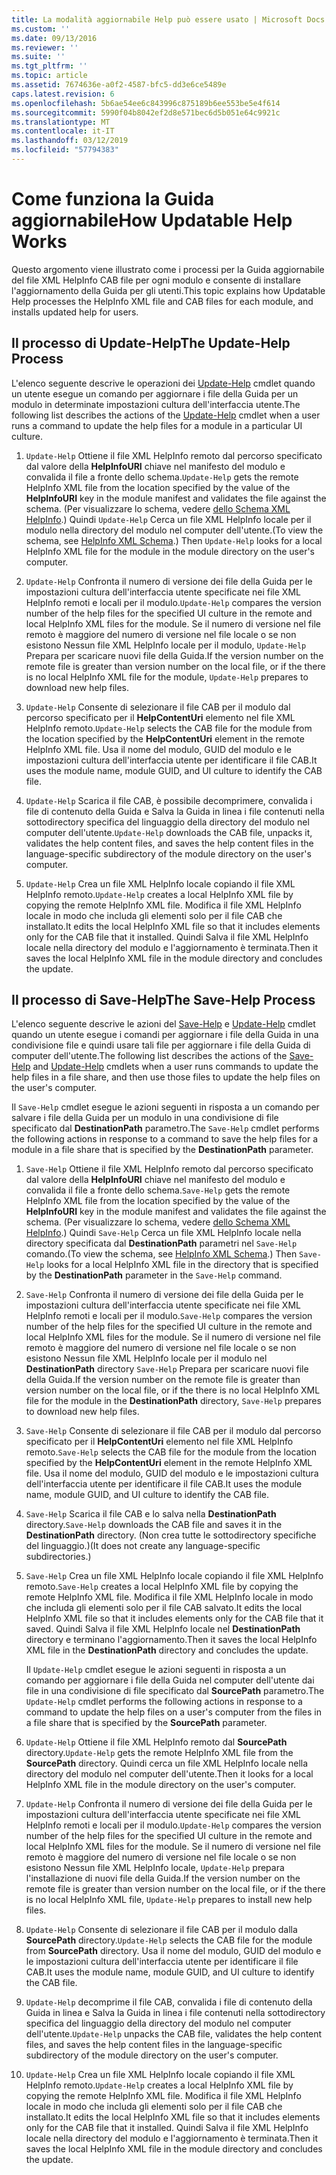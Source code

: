 ```yaml
---
title: La modalità aggiornabile Help può essere usato | Microsoft Docs
ms.custom: ''
ms.date: 09/13/2016
ms.reviewer: ''
ms.suite: ''
ms.tgt_pltfrm: ''
ms.topic: article
ms.assetid: 7674636e-a0f2-4587-bfc5-dd3e6ce5489e
caps.latest.revision: 6
ms.openlocfilehash: 5b6ae54ee6c843996c875189b6ee553be5e4f614
ms.sourcegitcommit: 5990f04b8042ef2d8e571bec6d5b051e64c9921c
ms.translationtype: MT
ms.contentlocale: it-IT
ms.lasthandoff: 03/12/2019
ms.locfileid: "57794383"
---
```

# <a name="how-updatable-help-works"></a><span data-ttu-id="6653c-102">Come funziona la Guida aggiornabile</span><span class="sxs-lookup"><span data-stu-id="6653c-102">How Updatable Help Works</span></span>

<span data-ttu-id="6653c-103">Questo argomento viene illustrato come i processi per la Guida aggiornabile del file XML HelpInfo CAB file per ogni modulo e consente di installare l'aggiornamento della Guida per gli utenti.</span><span class="sxs-lookup"><span data-stu-id="6653c-103">This topic explains how Updatable Help processes the HelpInfo XML file and CAB files for each module, and installs updated help for users.</span></span>

## <a name="the-update-help-process"></a><span data-ttu-id="6653c-104">Il processo di Update-Help</span><span class="sxs-lookup"><span data-stu-id="6653c-104">The Update-Help Process</span></span>

<span data-ttu-id="6653c-105">L'elenco seguente descrive le operazioni dei [Update-Help](/powershell/module/Microsoft.PowerShell.Core/Update-Help) cmdlet quando un utente esegue un comando per aggiornare i file della Guida per un modulo in determinate impostazioni cultura dell'interfaccia utente.</span><span class="sxs-lookup"><span data-stu-id="6653c-105">The following list describes the actions of the [Update-Help](/powershell/module/Microsoft.PowerShell.Core/Update-Help) cmdlet when a user runs a command to update the help files for a module in a particular UI culture.</span></span>

1. <span data-ttu-id="6653c-106">`Update-Help` Ottiene il file XML HelpInfo remoto dal percorso specificato dal valore della **HelpInfoURI** chiave nel manifesto del modulo e convalida il file a fronte dello schema.</span><span class="sxs-lookup"><span data-stu-id="6653c-106">`Update-Help` gets the remote HelpInfo XML file from the location specified by the value of the **HelpInfoURI** key in the module manifest and validates the file against the schema.</span></span> <span data-ttu-id="6653c-107">(Per visualizzare lo schema, vedere [dello Schema XML HelpInfo](./helpinfo-xml-schema.md).) Quindi `Update-Help` Cerca un file XML HelpInfo locale per il modulo nella directory del modulo nel computer dell'utente.</span><span class="sxs-lookup"><span data-stu-id="6653c-107">(To view the schema, see [HelpInfo XML Schema](./helpinfo-xml-schema.md).) Then `Update-Help` looks for a local HelpInfo XML file for the module in the module directory on the user's computer.</span></span>

2. <span data-ttu-id="6653c-108">`Update-Help` Confronta il numero di versione dei file della Guida per le impostazioni cultura dell'interfaccia utente specificate nei file XML HelpInfo remoti e locali per il modulo.</span><span class="sxs-lookup"><span data-stu-id="6653c-108">`Update-Help` compares the version number of the help files for the specified UI culture in the remote and local HelpInfo XML files for the module.</span></span> <span data-ttu-id="6653c-109">Se il numero di versione nel file remoto è maggiore del numero di versione nel file locale o se non esistono Nessun file XML HelpInfo locale per il modulo, `Update-Help` Prepara per scaricare nuovi file della Guida.</span><span class="sxs-lookup"><span data-stu-id="6653c-109">If the version number on the remote file is greater than version number on the local file, or if the there is no local HelpInfo XML file for the module, `Update-Help` prepares to download new help files.</span></span>

3. <span data-ttu-id="6653c-110">`Update-Help` Consente di selezionare il file CAB per il modulo dal percorso specificato per il **HelpContentUri** elemento nel file XML HelpInfo remoto.</span><span class="sxs-lookup"><span data-stu-id="6653c-110">`Update-Help` selects the CAB file for the module from the location specified by the **HelpContentUri** element in the remote HelpInfo XML file.</span></span> <span data-ttu-id="6653c-111">Usa il nome del modulo, GUID del modulo e le impostazioni cultura dell'interfaccia utente per identificare il file CAB.</span><span class="sxs-lookup"><span data-stu-id="6653c-111">It uses the module name, module GUID, and UI culture to identify the CAB file.</span></span>

4. <span data-ttu-id="6653c-112">`Update-Help` Scarica il file CAB, è possibile decomprimere, convalida i file di contenuto della Guida e Salva la Guida in linea i file contenuti nella sottodirectory specifica del linguaggio della directory del modulo nel computer dell'utente.</span><span class="sxs-lookup"><span data-stu-id="6653c-112">`Update-Help` downloads the CAB file, unpacks it, validates the help content files, and saves the help content files in the language-specific subdirectory of the module directory on the user's computer.</span></span>

5. <span data-ttu-id="6653c-113">`Update-Help` Crea un file XML HelpInfo locale copiando il file XML HelpInfo remoto.</span><span class="sxs-lookup"><span data-stu-id="6653c-113">`Update-Help` creates a local HelpInfo XML file by copying the remote HelpInfo XML file.</span></span> <span data-ttu-id="6653c-114">Modifica il file XML HelpInfo locale in modo che includa gli elementi solo per il file CAB che installato.</span><span class="sxs-lookup"><span data-stu-id="6653c-114">It edits the local HelpInfo XML file so that it includes elements only for the CAB file that it installed.</span></span> <span data-ttu-id="6653c-115">Quindi Salva il file XML HelpInfo locale nella directory del modulo e l'aggiornamento è terminata.</span><span class="sxs-lookup"><span data-stu-id="6653c-115">Then it saves the local HelpInfo XML file in the module directory and concludes the update.</span></span>

## <a name="the-save-help-process"></a><span data-ttu-id="6653c-116">Il processo di Save-Help</span><span class="sxs-lookup"><span data-stu-id="6653c-116">The Save-Help Process</span></span>

<span data-ttu-id="6653c-117">L'elenco seguente descrive le azioni del [Save-Help](/powershell/module/Microsoft.PowerShell.Core/Save-Help) e [Update-Help](/powershell/module/Microsoft.PowerShell.Core/Update-Help) cmdlet quando un utente esegue i comandi per aggiornare i file della Guida in una condivisione file e quindi usare tali file per aggiornare i file della Guida di computer dell'utente.</span><span class="sxs-lookup"><span data-stu-id="6653c-117">The following list describes the actions of the [Save-Help](/powershell/module/Microsoft.PowerShell.Core/Save-Help) and [Update-Help](/powershell/module/Microsoft.PowerShell.Core/Update-Help) cmdlets when a user runs commands to update the help files in a file share, and then use those files to update the help files on the user's computer.</span></span>

<span data-ttu-id="6653c-118">Il `Save-Help` cmdlet esegue le azioni seguenti in risposta a un comando per salvare i file della Guida per un modulo in una condivisione di file specificato dal **DestinationPath** parametro.</span><span class="sxs-lookup"><span data-stu-id="6653c-118">The `Save-Help` cmdlet performs the following actions in response to a command to save the help files for a module in a file share that is specified by the **DestinationPath** parameter.</span></span>

1. <span data-ttu-id="6653c-119">`Save-Help` Ottiene il file XML HelpInfo remoto dal percorso specificato dal valore della **HelpInfoURI** chiave nel manifesto del modulo e convalida il file a fronte dello schema.</span><span class="sxs-lookup"><span data-stu-id="6653c-119">`Save-Help` gets  the remote HelpInfo XML file from the location specified by the value of the **HelpInfoURI** key in the module manifest and validates the file against the schema.</span></span> <span data-ttu-id="6653c-120">(Per visualizzare lo schema, vedere [dello Schema XML HelpInfo](./helpinfo-xml-schema.md).) Quindi `Save-Help` Cerca un file XML HelpInfo locale nella directory specificata dal **DestinationPath** parametri nel `Save-Help` comando.</span><span class="sxs-lookup"><span data-stu-id="6653c-120">(To view the schema, see [HelpInfo XML Schema](./helpinfo-xml-schema.md).) Then `Save-Help` looks for a local HelpInfo XML file in the directory that is specified by the **DestinationPath** parameter in the `Save-Help` command.</span></span>

2. <span data-ttu-id="6653c-121">`Save-Help` Confronta il numero di versione dei file della Guida per le impostazioni cultura dell'interfaccia utente specificate nei file XML HelpInfo remoti e locali per il modulo.</span><span class="sxs-lookup"><span data-stu-id="6653c-121">`Save-Help` compares the version number of the help files for the specified UI culture in the remote and local HelpInfo XML files for the module.</span></span> <span data-ttu-id="6653c-122">Se il numero di versione nel file remoto è maggiore del numero di versione nel file locale o se non esistono Nessun file XML HelpInfo locale per il modulo nel **DestinationPath** directory `Save-Help` Prepara per scaricare nuovi file della Guida.</span><span class="sxs-lookup"><span data-stu-id="6653c-122">If the version number on the remote file is greater than version number on the local file, or if the there is no local HelpInfo XML file for the module in the **DestinationPath** directory, `Save-Help` prepares to download new help files.</span></span>

3. <span data-ttu-id="6653c-123">`Save-Help` Consente di selezionare il file CAB per il modulo dal percorso specificato per il **HelpContentUri** elemento nel file XML HelpInfo remoto.</span><span class="sxs-lookup"><span data-stu-id="6653c-123">`Save-Help` selects the CAB file for the module from the location specified by the **HelpContentUri** element in the remote HelpInfo XML file.</span></span> <span data-ttu-id="6653c-124">Usa il nome del modulo, GUID del modulo e le impostazioni cultura dell'interfaccia utente per identificare il file CAB.</span><span class="sxs-lookup"><span data-stu-id="6653c-124">It uses the module name, module GUID, and UI culture to identify the CAB file.</span></span>

4. <span data-ttu-id="6653c-125">`Save-Help` Scarica il file CAB e lo salva nella **DestinationPath** directory.</span><span class="sxs-lookup"><span data-stu-id="6653c-125">`Save-Help` downloads the CAB file and saves it in the **DestinationPath** directory.</span></span> <span data-ttu-id="6653c-126">(Non crea tutte le sottodirectory specifiche del linguaggio.)</span><span class="sxs-lookup"><span data-stu-id="6653c-126">(It does not create any language-specific subdirectories.)</span></span>

5. <span data-ttu-id="6653c-127">`Save-Help` Crea un file XML HelpInfo locale copiando il file XML HelpInfo remoto.</span><span class="sxs-lookup"><span data-stu-id="6653c-127">`Save-Help` creates a local HelpInfo XML file by copying the remote HelpInfo XML file.</span></span> <span data-ttu-id="6653c-128">Modifica il file XML HelpInfo locale in modo che includa gli elementi solo per il file CAB salvato.</span><span class="sxs-lookup"><span data-stu-id="6653c-128">It edits the local HelpInfo XML file so that it includes elements only for the CAB file that it saved.</span></span> <span data-ttu-id="6653c-129">Quindi Salva il file XML HelpInfo locale nel **DestinationPath** directory e terminano l'aggiornamento.</span><span class="sxs-lookup"><span data-stu-id="6653c-129">Then it saves the local HelpInfo XML file in the  **DestinationPath** directory and concludes the update.</span></span>

   <span data-ttu-id="6653c-130">Il `Update-Help` cmdlet esegue le azioni seguenti in risposta a un comando per aggiornare i file della Guida nel computer dell'utente dai file in una condivisione di file specificato dal **SourcePath** parametro.</span><span class="sxs-lookup"><span data-stu-id="6653c-130">The `Update-Help` cmdlet performs the following actions in response to a command to update the help files on a user's computer from the files in a file share that is specified by the **SourcePath** parameter.</span></span>

1. <span data-ttu-id="6653c-131">`Update-Help` Ottiene il file XML HelpInfo remoto dal **SourcePath** directory.</span><span class="sxs-lookup"><span data-stu-id="6653c-131">`Update-Help` gets the remote HelpInfo XML file from the **SourcePath** directory.</span></span> <span data-ttu-id="6653c-132">Quindi cerca un file XML HelpInfo locale nella directory del modulo nel computer dell'utente.</span><span class="sxs-lookup"><span data-stu-id="6653c-132">Then it looks for a local HelpInfo XML file in the module directory on the user's computer.</span></span>

2. <span data-ttu-id="6653c-133">`Update-Help` Confronta il numero di versione dei file della Guida per le impostazioni cultura dell'interfaccia utente specificate nei file XML HelpInfo remoti e locali per il modulo.</span><span class="sxs-lookup"><span data-stu-id="6653c-133">`Update-Help` compares the version number of the help files for the specified UI culture in the remote and local HelpInfo XML files for the module.</span></span> <span data-ttu-id="6653c-134">Se il numero di versione nel file remoto è maggiore del numero di versione nel file locale o se non esistono Nessun file XML HelpInfo locale, `Update-Help` prepara l'installazione di nuovi file della Guida.</span><span class="sxs-lookup"><span data-stu-id="6653c-134">If the version number on the remote file is greater than version number on the local file, or if the there is no local HelpInfo XML file, `Update-Help` prepares to install new help files.</span></span>

3. <span data-ttu-id="6653c-135">`Update-Help` Consente di selezionare il file CAB per il modulo dalla **SourcePath** directory.</span><span class="sxs-lookup"><span data-stu-id="6653c-135">`Update-Help` selects the CAB file for the module from **SourcePath** directory.</span></span> <span data-ttu-id="6653c-136">Usa il nome del modulo, GUID del modulo e le impostazioni cultura dell'interfaccia utente per identificare il file CAB.</span><span class="sxs-lookup"><span data-stu-id="6653c-136">It uses the module name, module GUID, and UI culture to identify the CAB file.</span></span>

4. <span data-ttu-id="6653c-137">`Update-Help` decomprime il file CAB, convalida i file di contenuto della Guida in linea e Salva la Guida in linea i file contenuti nella sottodirectory specifica del linguaggio della directory del modulo nel computer dell'utente.</span><span class="sxs-lookup"><span data-stu-id="6653c-137">`Update-Help` unpacks the CAB file, validates the help content files, and saves the help content files in the language-specific subdirectory of the module directory on the user's computer.</span></span>

5. <span data-ttu-id="6653c-138">`Update-Help` Crea un file XML HelpInfo locale copiando il file XML HelpInfo remoto.</span><span class="sxs-lookup"><span data-stu-id="6653c-138">`Update-Help` creates a local HelpInfo XML file by copying the remote HelpInfo XML file.</span></span> <span data-ttu-id="6653c-139">Modifica il file XML HelpInfo locale in modo che includa gli elementi solo per il file CAB che installato.</span><span class="sxs-lookup"><span data-stu-id="6653c-139">It edits the local HelpInfo XML file so that it includes elements only for the CAB file that it installed.</span></span> <span data-ttu-id="6653c-140">Quindi Salva il file XML HelpInfo locale nella directory del modulo e l'aggiornamento è terminata.</span><span class="sxs-lookup"><span data-stu-id="6653c-140">Then it saves the local HelpInfo XML file in the module directory and concludes the update.</span></span>